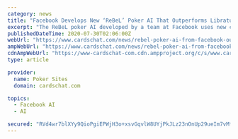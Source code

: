 ```yaml
---
category: news
title: "Facebook Develops New ‘ReBeL’ Poker AI That Outperforms Libratus"
excerpt: "The ReBeL poker AI developed by a team at Facebook uses new concepts in self-learning to help it excel at a variety of imperfect-information games."
publishedDateTime: 2020-07-30T02:06:00Z
webUrl: "https://www.cardschat.com/news/rebel-poker-ai-from-facebook-outperforms-libratus-92588"
ampWebUrl: "https://www.cardschat.com/news/rebel-poker-ai-from-facebook-outperforms-libratus-92588/amp/"
cdnAmpWebUrl: "https://www-cardschat-com.cdn.ampproject.org/c/s/www.cardschat.com/news/rebel-poker-ai-from-facebook-outperforms-libratus-92588/amp/"
type: article

provider:
  name: Poker Sites
  domain: cardschat.com

topics:
  - Facebook AI
  - AI

secured: "RVd4wr7blXYy9QioPgiEPWjH3o+xsvGqvlW8UYjPkJLz23nOnUp29ueIm7vMfZJ5lvCrpSLiPXUgacifUeGuzWxemtngcfAmf69IQS+fDitiM7rdgolo1XsMte+Oysz5r3S8SlQ7rpdXVHrc0JufIyUzpmN18P1cCyhdWmWXPQpq6TEYsKlj8wptwlnAl0C+RJANImB+FZN934GGUmYehvYUIwceagV8F4SnAU/DysLepUef7WjwBfSW2JBlbzc1oVvTWaCbXuo/GQEy4VM714LYUkg2Nvsnso1015p318A2S5hlJhkWeY/Y6QYCqANMNToInGVkbGuSgtj7XCwwfQ==;BONO9c4ZpPJouzFcR0usCw=="
---
```


